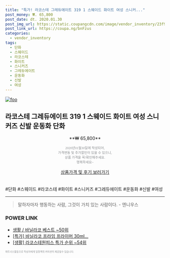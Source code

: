 ```yaml
--- 
title: "특가! 라코스테 그레듀에이트 319 1 스웨이드 화이트 여성 스니커..." 
post_money: ₩. 65,800 
post_date: dt. 2020.01.30 
post_img_url: https://static.coupangcdn.com/image/vendor_inventory/23f9/33caab803cb6a89e63bdb1a4870223f7dc21239c05d79dc763d2bc725f82.jpg 
post_link_url: https://coupa.ng/bnFzus 
categories: 
  - vendor_inventory 
tags: 
  - 단화 
  - 스웨이드 
  - 라코스테 
  - 화이트 
  - 스니커즈 
  - 그레듀에이트 
  - 운동화 
  - 신발 
  - 여성 
--- 
```

[![foo](https://static.coupangcdn.com/image/vendor_inventory/23f9/33caab803cb6a89e63bdb1a4870223f7dc21239c05d79dc763d2bc725f82.jpg)](https://coupa.ng/bnFzus) 

## 라코스테 그레듀에이트 319 1 스웨이드 화이트 여성 스니커즈 신발 운동화 단화 
<p style="text-align: center;">**₩ 65,800**</p> 
<p style="text-align: center;"><span style="color: #898c8f; font-family: Georgia,Times,serif; font-size: 0.75em;">2020년01월30일에 작성되어, <br>가격변동 및 추가할인이 있을 수 있으니,<br> 상품 가격을 꼭!확인해주세요.<br>행복하세요~</span> 
</p>	 
<div markdown="0" style="text-align: center;"><a href="https://coupa.ng/bnFzus" class="btn btn--success">상품가격 및 후기 보러가기</a></div> 
<br><br> 
  #단화 #스웨이드 #라코스테 #화이트 #스니커즈 #그레듀에이트 #운동화 #신발 #여성 
<hr> 

> 말하자마자 행동하는 사람, 그것이 가치 있는 사람이다. - 엔니우스 


### POWER LINK

* <a href="https://blog.naver.com/santokki14/221786193532" target="_blank">생활 / 바닐라코 베스트 ~50위</a>
* <a href="https://blog.naver.com/an0733/221786837411" target="_blank">[특가] 바닐라코 프라임 프라이머 30ml...</a>
* <a href="https://blog.naver.com/sakai111/221785266238" target="_blank"> [생활] 라코스테원피스 특가 순위 ~54위</a>

<span style="color: #898c8f; font-family: Georgia,Times,serif; font-size: 0.55em;">파트너스활동으로 작성자에게 일정액의 커미션이 제공될수 있습니다.</span> 
